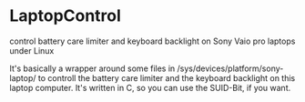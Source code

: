 LaptopControl
=============

control battery care limiter and keyboard backlight on Sony Vaio pro laptops under Linux

It's basically a wrapper around some files in /sys/devices/platform/sony-laptop/ to controll the battery care limiter and the keyboard backlight on this laptop computer.
It's written in C, so you can use the SUID-Bit, if you want.
